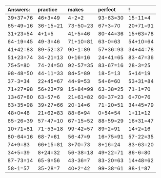| Answers: | practice | makes | perfect | ! |
| :--- | :--- | :--- | :--- | :--- |
| 39+37=76 | 46+3=49 | 4-2=2 | 93-63=30 | 15-11=4 | 
| 65-49=16 | 36-15=21 | 73-50=23 | 67+3=70 | 20+71=91 | 
| 31+23=54 | 4+1=5 | 41+5=46 | 80-44=36 | 15+63=78 | 
| 64-19=45 | 49-3=46 | 71+10=81 | 63-0=63 | 54+10=64 | 
| 41+42=83 | 89-52=37 | 90-1=89 | 57+36=93 | 34+44=78 | 
| 51+23=74 | 34-21=13 | 0+16=16 | 24+41=65 | 83-47=36 | 
| 75+5=80 | 74-24=50 | 92-57=35 | 83-67=16 | 28-3=25 | 
| 98-48=50 | 44-11=33 | 84+5=89 | 18-5=13 | 5+14=19 | 
| 37-3=34 | 22+45=67 | 44+9=53 | 54+6=60 | 53+31=84 | 
| 71+27=98 | 56+23=79 | 15+84=99 | 63-38=25 | 71-1=70 | 
| 13+67=80 | 63-57=6 | 21+61=82 | 60-37=23 | 6+70=76 | 
| 63+35=98 | 39+27=66 | 20-14=6 | 71-20=51 | 34+45=79 | 
| 48+0=48 | 21+62=83 | 88+6=94 | 0+54=54 | 1+11=12 | 
| 65-26=39 | 57-47=10 | 67-15=52 | 88-59=29 | 16+31=47 | 
| 10+71=81 | 71-53=18 | 99-42=57 | 89+2=91 | 14+2=16 | 
| 80-64=16 | 68-7=61 | 56-47=9 | 16+75=91 | 57-22=35 | 
| 74+9=83 | 66+15=81 | 3+70=73 | 8+16=24 | 83-63=20 | 
| 34+5=39 | 8+24=32 | 56-38=18 | 49+22=71 | 86-6=80 | 
| 87-73=14 | 65-9=56 | 43-36=7 | 83-20=63 | 14+48=62 | 
| 58-1=57 | 35-28=7 | 40+2=42 | 99-38=61 | 88-1=87 | 
